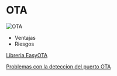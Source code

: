 # OTA

![OTA](http://www.commverge.com/LinkClick.aspx?link=images%2Fh.+service+platforms+-+ota+v3.jpg&tabid=176&mid=1429)



* Ventajas
* Riesgos


[Libreria EasyOTA](https://github.com/jeroenvermeulen/JeVe_EasyOTA)

[Problemas con la deteccion del puerto OTA](https://github.com/esp8266/Arduino/issues/4212)
